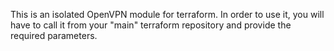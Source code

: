 This is an isolated OpenVPN module for terraform. In order to use it, you will have to call it from your "main" terraform repository and provide the required parameters.
